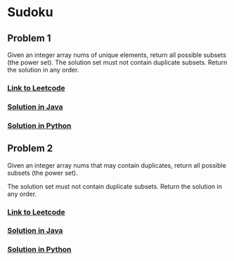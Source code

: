 # Sudoku

## Problem 1

Given an integer array nums of unique elements, return all possible subsets (the power set).
The solution set must not contain duplicate subsets. Return the solution in any order.

### [Link to Leetcode](https://leetcode.com/problems/subsets/)
### [Solution in Java](Solution.java#L5)
### [Solution in Python](solution.py#L3)

## Problem 2

Given an integer array nums that may contain duplicates, return all possible subsets (the power set).

The solution set must not contain duplicate subsets. Return the solution in any order.

### [Link to Leetcode](https://leetcode.com/problems/subsets/)
### [Solution in Java](Solution.java#L21)
### [Solution in Python](solution.py#L17)

